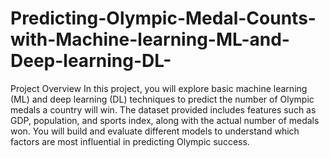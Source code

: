 # Predicting-Olympic-Medal-Counts-with-Machine-learning-ML-and-Deep-learning-DL-

Project Overview
In this project, you will explore basic machine learning (ML) and deep learning (DL) techniques to predict the number of Olympic medals a country will win. The dataset provided includes features such as GDP, population, and sports index, along with the actual number of medals won. You will build and evaluate different models to understand which factors are most influential in predicting Olympic success.
